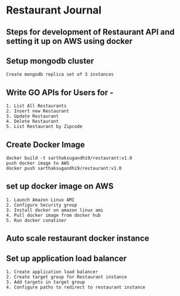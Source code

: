 # Restaurant Journal

## Steps for development of Restaurant API and setting it up on AWS using docker

## Setup mongodb cluster
```
Create mongodb replica set of 3 instances
```

## Write GO APIs for Users for - 
```
1. List All Restaurants
2. Insert new Restaurant
3. Update Restaurant
4. Delete Restaurant
5. List Restaurant by Zipcode
```

## Create Docker Image
```
docker build -t sarthaksugandhi9/restaurant:v1.0
push docker image to AWS
docker push sarthaksugandhi9/restaurant:v1.0
```

## set up docker image on AWS
```
1. Launch Amazon Linux AMI
2. Configure Security group
3. Install docker on amazon linux ami
4. Pull docker image from docker hub
5. Run docker conatiner
```

## Auto scale restaurant docker instance

## Set up application load balancer
```
1. Create application load balancer
2. Create target group for Restaurant instance
3. Add targets in target group
4. Configure paths to redirect to restaurant instance
```
